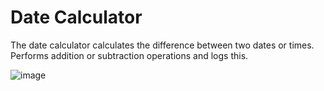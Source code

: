 # Date Calculator
The date calculator calculates the difference between two dates or times. Performs addition or subtraction operations and logs this.

![image](files:"./image/screenshot.png")
